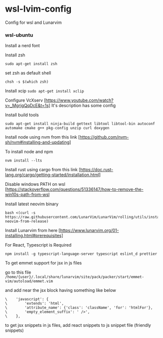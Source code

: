 # wsl-lvim-config
Config for wsl and Lunarvim

### wsl-ubuntu

Install a nerd font

Install zsh

```sudo apt-get install zsh ```

set zsh as default shell 

```chsh -s $(which zsh)```

Install xcip ``` sudo apt-get install xclip ```

Configure VcXserv [https://www.youtube.com/watch?v=_MgrjgQqDcE&t=1s] 
It's description has some config 

Install build tools

```
sudo apt-get install ninja-build gettext libtool libtool-bin autoconf automake cmake g++ pkg-config unzip curl doxygen
```

Install node using nvm from this link
[https://github.com/nvm-sh/nvm#installing-and-updating] 

To install node and npm 

```
nvm install --lts
```

Install rust using cargo from this link 
[https://doc.rust-lang.org/cargo/getting-started/installation.html]

Disable windows PATH on wsl [https://stackoverflow.com/questions/51336147/how-to-remove-the-win10s-path-from-wsl

Install latest neovim binary 

```
bash <(curl -s https://raw.githubusercontent.com/LunarVim/LunarVim/rolling/utils/installer/install-neovim-from-release)
```

Install Lunarvim from here [https://www.lunarvim.org/01-installing.html#prerequisites]

For React, Typescript is Required 

```npm install -g typescript-language-server typescript eslint_d prettier```

To get emmet support for jsx in js files

go to this file
``` /home/{user}/.local/share/lunarvim/site/pack/packer/start/emmet-vim/autoload/emmet.vim ```

and add near the jsx block having something like below

```
\    'javascript': {
\        'extends': 'html',
\        'attribute_name': {'class': 'className', 'for': 'htmlFor'},
\        'empty_element_suffix': ' />',
\    },
```

to get jsx snippets in js files, add react snippets to js snippet file (friendly snippets)





